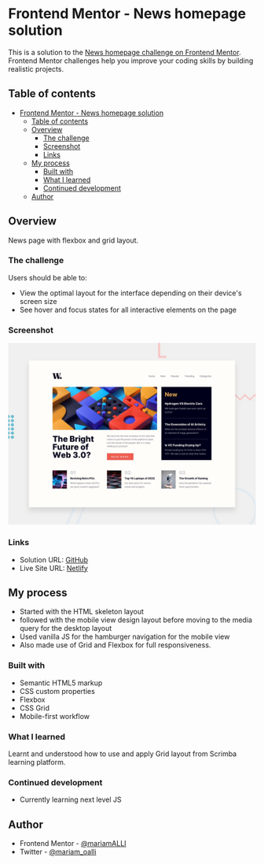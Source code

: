 # Frontend Mentor - News homepage solution

This is a solution to the [News homepage challenge on Frontend Mentor](https://www.frontendmentor.io/challenges/news-homepage-H6SWTa1MFl). Frontend Mentor challenges help you improve your coding skills by building realistic projects. 

## Table of contents

- [Frontend Mentor - News homepage solution](#frontend-mentor---news-homepage-solution)
  - [Table of contents](#table-of-contents)
  - [Overview](#overview)
    - [The challenge](#the-challenge)
    - [Screenshot](#screenshot)
    - [Links](#links)
  - [My process](#my-process)
    - [Built with](#built-with)
    - [What I learned](#what-i-learned)
    - [Continued development](#continued-development)
  - [Author](#author)


## Overview
  News page with flexbox and grid layout.
### The challenge

Users should be able to:

- View the optimal layout for the interface depending on their device's screen size
- See hover and focus states for all interactive elements on the page

### Screenshot

![FireShot](images/../design/desktop-preview.jpg)

### Links

- Solution URL: [GitHub](https://github.com/mariamALLI/news-page.git)
- Live Site URL: [Netlify](https://resonant-mousse-cfdd6c.netlify.app/)

## My process
- Started with the HTML skeleton layout
- followed with the mobile view design layout before moving to the media query for the desktop layout
- Used vanilla JS for the hamburger navigation for the mobile view
- Also made use of Grid and Flexbox for full responsiveness.

### Built with

- Semantic HTML5 markup
- CSS custom properties
- Flexbox
- CSS Grid
- Mobile-first workflow

### What I learned

Learnt and understood how to use and apply Grid layout from Scrimba learning platform.


### Continued development
- Currently learning next level JS
## Author

- Frontend Mentor - [@mariamALLI](https://www.frontendmentor.io/profile/mariamALLI)
- Twitter - [@mariam_oalli](https://www.twitter.com/mariam_oalli)





